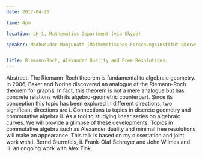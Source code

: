 ```yaml
---
date: 2017-04-20

time: 4pm

location: LH-1, Mathematics Department (via Skype)

speaker: Madhusudan Manjunath (Mathematisches Forschungsinstitut Oberwolfach, Germany)


title: Riemann-Roch, Alexander Duality and Free Resolutions.
---
```



Abstract: The Riemann-Roch theorem is fundamental to algebraic geometry.
In 2006, Baker and Norine discovered an analogue of the Riemann-Roch
theorem for graphs. In fact, this theorem is not a mere analogue but has
concrete relations with its algebro-geometric counterpart. Since its
conception this topic has been explored in different directions, two
significant directions are i. Connections to topics in discrete geometry
and commutative algebra ii. As a tool to studying linear series on
algebraic curves. We will provide a glimpse of these developments. Topics
in commutative algebra such as Alexander duality and minimal free
resolutions will make an appearance.  This talk is based on my
dissertation and joint work with i. Bernd Sturmfels, ii. Frank-Olaf
Schreyer and John Wilmes and iii. an ongoing work with Alex Fink.
